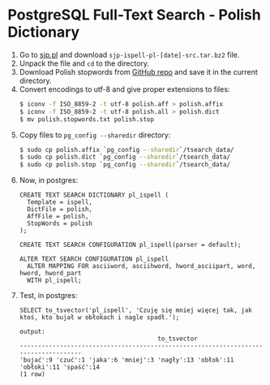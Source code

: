 # PostgreSQL Full-Text Search - Polish Dictionary

1. Go to [sjp.pl](https://sjp.pl/slownik/ort/) and download `sjp-ispell-pl-[date]-src.tar.bz2` file.
2. Unpack the file and `cd` to the directory.
3. Download Polish stopwords from [GitHub repo](https://github.com/DominikMagdalenski/stopwords/blob/master/polish.stopwords.txt) and save it in the current directory.
4. Convert encodings to utf-8 and give proper extensions to files:
    ```bash
    $ iconv -f ISO_8859-2 -t utf-8 polish.aff > polish.affix
    $ iconv -f ISO_8859-2 -t utf-8 polish.all > polish.dict
    $ mv polish.stopwords.txt polish.stop
    ```
5. Copy files to `pg_config --sharedir` directory:
    ```bash
    $ sudo cp polish.affix `pg_config --sharedir`/tsearch_data/
    $ sudo cp polish.dict `pg_config --sharedir`/tsearch_data/
    $ sudo cp polish.stop `pg_config --sharedir`/tsearch_data/
    ```
6. Now, in postgres:
    ```postgres
    CREATE TEXT SEARCH DICTIONARY pl_ispell (
      Template = ispell,
      DictFile = polish,
      AffFile = polish,
      StopWords = polish
    );

    CREATE TEXT SEARCH CONFIGURATION pl_ispell(parser = default);

    ALTER TEXT SEARCH CONFIGURATION pl_ispell
      ALTER MAPPING FOR asciiword, asciihword, hword_asciipart, word, hword, hword_part
      WITH pl_ispell;
    ```
7. Test, in postgres:
    ```postgres
    SELECT to_tsvector('pl_ispell', 'Czuję się mniej więcej tak, jak ktoś, kto bujał w obłokach i nagle spadł.');

    output:
                                          to_tsvector                                     
    ------------------------------------------------------------------------------------
    'bujać':9 'czuć':1 'jaka':6 'mniej':3 'nagły':13 'obłok':11 'obłoki':11 'spaść':14
    (1 row)
    ```
